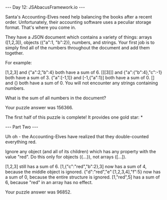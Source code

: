 --- Day 12: JSAbacusFramework.io ---

Santa's Accounting-Elves need help balancing the books after a recent order.
Unfortunately, their accounting software uses a peculiar storage format.
That's where you come in.

They have a JSON document which contains a variety of things:
arrays ([1,2,3]), objects ({"a":1, "b":2}), numbers, and strings.
Your first job is to simply find all of the numbers throughout the document and add them together.

For example:

[1,2,3] and {"a":2,"b":4} both have a sum of 6.
[[[3]]] and {"a":{"b":4},"c":-1} both have a sum of 3.
{"a":[-1,1]} and [-1,{"a":1}] both have a sum of 0.
[] and {} both have a sum of 0.
You will not encounter any strings containing numbers.

What is the sum of all numbers in the document?

Your puzzle answer was 156366.

The first half of this puzzle is complete! It provides one gold star: *

--- Part Two ---

Uh oh - the Accounting-Elves have realized that they double-counted everything red.

Ignore any object (and all of its children) which has any property with the value "red".
Do this only for objects ({...}), not arrays ([...]).

[1,2,3] still has a sum of 6.
[1,{"c":"red","b":2},3] now has a sum of 4, because the middle object is ignored.
{"d":"red","e":[1,2,3,4],"f":5} now has a sum of 0, because the entire structure is ignored.
[1,"red",5] has a sum of 6, because "red" in an array has no effect.

Your puzzle answer was 96852.

